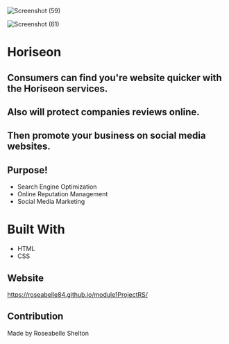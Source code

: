 ![Screenshot (59)](https://user-images.githubusercontent.com/103977896/169149069-a5d25cb3-39fc-4544-8234-b0f85be4852d.png)

![Screenshot (61)](https://user-images.githubusercontent.com/103977896/169149262-8ee245e5-ed7f-45eb-875e-6ad3c02b903d.png)
# Horiseon
## Consumers can find you're website quicker with the Horiseon services.
## Also will protect companies reviews online.
## Then promote your business on social media websites.


## Purpose!

* Search Engine Optimization 
* Online Reputation Management
* Social Media Marketing

# Built With

* HTML
* CSS

## Website
https://roseabelle84.github.io/module1ProjectRS/

## Contribution
 
 Made by Roseabelle Shelton
